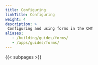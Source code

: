 ```yaml
---
title: Configuring
linkTitle: Configuring
weight: 4
description: >
 Configuring and using forms in the CHT
aliases:
   - /building/guides/forms/
   - /apps/guides/forms/
---
```


{{< subpages >}}